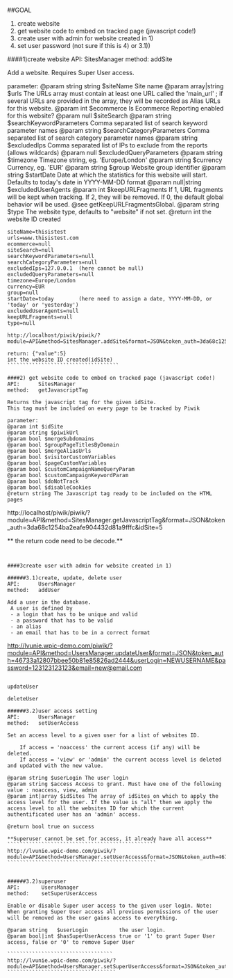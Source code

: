 
##GOAL
 1) create website
 2) get website code to embed on tracked page (javascript code!)
 3) create user with admin for website created in 1)
 4) set user password (not sure if this is 4) or 3.1))

####1)create website
API:      SitesManager
method:	  addSite

Add a website.
Requires Super User access.
	 
parameter:
@param string string $siteName Site name
@param array|string $urls The URLs array must contain at least one URL called the 'main_url' ; if several URLs are provided in the array, they will be recorded as Alias URLs for this website.
@param int $ecommerce Is Ecommerce Reporting enabled for this website?
@param null $siteSearch
@param string $searchKeywordParameters Comma separated list of search keyword parameter names
@param string $searchCategoryParameters Comma separated list of search category parameter names
@param string $excludedIps Comma separated list of IPs to exclude from the reports (allows wildcards)
@param null $excludedQueryParameters
@param string $timezone Timezone string, eg. 'Europe/London'
@param string $currency Currency, eg. 'EUR'
@param string $group Website group identifier
@param string $startDate Date at which the statistics for this website will start. Defaults to today's date in YYYY-MM-DD format
@param null|string $excludedUserAgents
@param int $keepURLFragments If 1, URL fragments will be kept when tracking. If 2, they will be removed. If 0, the default global behavior will be used.
@see getKeepURLFragmentsGlobal.
@param string $type The website type, defaults to "website" if not set.
@return int the website ID created

`````````````````````````````````````
siteName=thisistest
urls=www.thisistest.com
ecommerce=null
siteSearch=null
searchKeywordParameters=null
searchCategoryParameters=null
excludedIps=127.0.0.1  (here cannot be null)
excludedQueryParameters=null
timezone=Europe/London
currency=EUR
group=null
startDate=today        (here need to assign a date, YYYY-MM-DD, or 'today' or 'yesterday')
excludedUserAgents=null
keepURLFragments=null
type=null

http://localhost/piwik/piwik/?module=API&method=SitesManager.addSite&format=JSON&token_auth=3da68c1254ba2eafe904432d81a9fffc&siteName=thisistest&urls=www.thisistest.com&ecommerce=null&siteSearch=null&searchKeywordParameters=null&searchCategoryParameters=null&excludedIps=182.9.9.9&excludedQueryParameters=null&timezone=Europe/London&currency=EUR&group=null&startDate=today&excludedUserAgents=null&keepURLFragments=null&type=null

return: {"value":5} 
int the website ID created(idSite)
````````````````````````````````````

####2) get website code to embed on tracked page (javascript code!)
API:      SitesManager
method:	  getJavascriptTag

Returns the javascript tag for the given idSite.
This tag must be included on every page to be tracked by Piwik

parameter:
@param int $idSite
@param string $piwikUrl
@param bool $mergeSubdomains
@param bool $groupPageTitlesByDomain
@param bool $mergeAliasUrls
@param bool $visitorCustomVariables
@param bool $pageCustomVariables
@param bool $customCampaignNameQueryParam
@param bool $customCampaignKeywordParam
@param bool $doNotTrack
@param bool $disableCookies
@return string The Javascript tag ready to be included on the HTML pages

``````````````````````````````````````
http://localhost/piwik/piwik/?module=API&method=SitesManager.getJavascriptTag&format=JSON&token_auth=3da68c1254ba2eafe904432d81a9fffc&idSite=5

** the return code need to be decode.**
````````````````````````````````````````````


####3create user with admin for website created in 1)

######3.1)create, update, delete user
API:      UsersManager
method:	  addUser

Add a user in the database.
 A user is defined by
 - a login that has to be unique and valid
 - a password that has to be valid
 - an alias
 - an email that has to be in a correct format

````````````````````````````````````````````````````````````````
http://lvunie.wpic-demo.com/piwik/?module=API&method=UsersManager.updateUser&format=JSON&token_auth=46733a12807bbee50b81e85826ad2444&userLogin=NEWUSERNAME&password=123123123123&email=new@email.com
``````````````````````````````````````````````````````````````````

updateUser

deleteUser

######3.2)user access setting
API:      UsersManager
method:	  setUserAccess

Set an access level to a given user for a list of websites ID.

	If access = 'noaccess' the current access (if any) will be deleted.
	If access = 'view' or 'admin' the current access level is deleted and updated with the new value.

@param string $userLogin The user login
@param string $access Access to grant. Must have one of the following value : noaccess, view, admin
@param int|array $idSites The array of idSites on which to apply the access level for the user. If the value is "all" then we apply the access level to all the websites ID for which the current authentificated user has an 'admin' access.

@return bool true on success

**Superuser cannot be set for access, it already have all access**
````````````````````````````````````````````````
http://lvunie.wpic-demo.com/piwik/?module=API&method=UsersManager.setUserAccess&format=JSON&token_auth=46733a12807bbee50b81e85826ad2444&userLogin=KFC&access=view&idSites=1
````````````````````````````````````````````````


######3.2)superuser 
API:       UsersManager
method:    setSuperUserAccess

Enable or disable Super user access to the given user login. Note: When granting Super User access all previous permissions of the user will be removed as the user gains access to everything.

@param string   $userLogin          the user login.
@param bool|int $hasSuperUserAccess true or '1' to grant Super User access, false or '0' to remove Super User
 
``````````````````````````````````
http://lvunie.wpic-demo.com/piwik/?module=API&method=UsersManager.setSuperUserAccess&format=JSON&token_auth=46733a12807bbee50b81e85826ad2444&userLogin=NEWUSERNAME&hasSuperUserAccess=1
```````````````````````````````````





